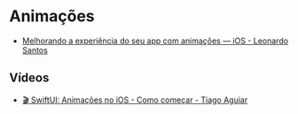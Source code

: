 # Animações

- [Melhorando a experiência do seu app com animações — iOS - Leonardo Santos](https://leocoout.medium.com/melhorando-a-experi%C3%AAncia-do-seu-app-com-anima%C3%A7%C3%B5es-ios-5c09874b9eb5)

## Vídeos

- [🎬 SwiftUI: Animações no iOS - Como começar - Tiago Aguiar](https://www.youtube.com/watch?v=k6zgW9yIPCE)
